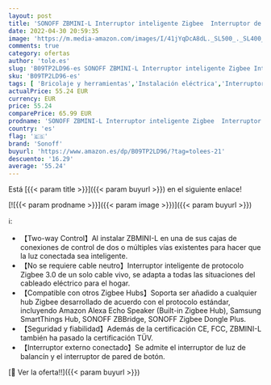 ```yaml
---
layout: post
title: 'SONOFF ZBMINI-L Interruptor inteligente Zigbee  Interruptor de llama simple interruptor de luz inalámbrico  no requiere cable neutro funciona con Alexa  Google Home y SONOFF ZBBridge 6A/1380W 4pack'
date: 2022-04-30 20:59:35
image: 'https://m.media-amazon.com/images/I/41jYqDcA8dL._SL500_._SL400_.jpg'
comments: true
category: ofertas
author: 'tole.es'
slug: 'B09TP2LD96-es SONOFF ZBMINI-L Interruptor inteligente Zigbee Interruptor...'
sku: 'B09TP2LD96-es'
tags: [ 'Bricolaje y herramientas','Instalación eléctrica','Interruptores y reguladores de luz','Reguladores de intensidad','alexa','google','home','sonoff','🇪🇸', ]
actualPrice: 55.24 EUR
currency: EUR
price: 55.24
comparePrice: 65.99 EUR
prodname: 'SONOFF ZBMINI-L Interruptor inteligente Zigbee  Interruptor de llama simple interruptor de luz inalámbrico  no requiere cable neutro funciona con Alexa  Google Home y SONOFF ZBBridge 6A/1380W 4pack'
country: 'es'
flag: '🇪🇸'
brand: 'Sonoff'
buyurl: 'https://www.amazon.es/dp/B09TP2LD96/?tag=tolees-21'
descuento: '16.29'
average: '55.24'
---
```


Está [{{< param title >}}]({{< param buyurl >}}) en el siguiente enlace!

[![{{< param prodname >}}]({{< param image >}})]({{< param buyurl >}})

ℹ️:

- 【Two-way Control】Al instalar ZBMINI-L en una de sus cajas de conexiones de control de dos o múltiples vías existentes para hacer que la luz conectada sea inteligente.
- 【No se requiere cable neutro】Interruptor inteligente de protocolo Zigbee 3.0 de un solo cable vivo, se adapta a todas las situaciones del cableado eléctrico para el hogar.
- 【Compatible con otros Zigbee Hubs】Soporta ser añadido a cualquier hub Zigbee desarrollado de acuerdo con el protocolo estándar, incluyendo Amazon Alexa Echo Speaker (Built-in Zigbee Hub), Samsung SmartThings Hub, SONOFF ZBBridge, SONOFF Zigbee Dongle Plus.
- 【Seguridad y fiabilidad】Además de la certificación CE, FCC, ZBMINI-L también ha pasado la certificación TÜV.
- 【Interruptor externo conectado】Se admite el interruptor de luz de balancín y el interruptor de pared de botón.

[🛒 Ver la oferta!!]({{< param buyurl >}})
